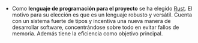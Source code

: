 
- Como **lenguaje de programación para el proyecto** se ha elegido
  [Rust](https://www.rust-lang.org/). El motivo para su elección es que es un
  lenguaje robusto y versátil. Cuenta con un sistema fuerte de tipos y incentiva
  una nueva manera de desarrollar software, concentrándose sobre todo en evitar
  fallos de memoria. Además tiene la eficiencia como objetivo principal. 
